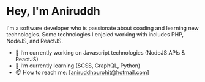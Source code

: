# Hey, I'm Aniruddh

I'm a software developer who is passionate about coading and learning new technologies.
Some technologies I enjoied working with includes PHP, NodeJS, and ReactJS.

- 🔭 I’m currently working on Javascript technologies (NodeJS APIs & ReactJS)
- 🌱 I’m currently learning (SCSS, GraphQL, Python)
- 📫 How to reach me: [aniruddhpurohit@hotmail.com]
